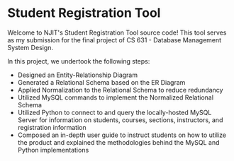 # Student Registration Tool

Welcome to NJIT's Student Registration Tool source code! This tool serves as my submission for the final project of CS 631 - Database Management System Design.

In this project, we undertook the following steps:

* Designed an Entity-Relationship Diagram
* Generated a Relational Schema based on the ER Diagram
* Applied Normalization to the Relational Schema to reduce redundancy
* Utilized MySQL commands to implement the Normalized Relational Schema
* Utilized Python to connect to and query the locally-hosted MySQL Server for information on students, courses, sections, instructors, and registration information
* Composed an in-depth user guide to instruct students on how to utilize the product and explained the methodologies behind the MySQL and Python implementations
